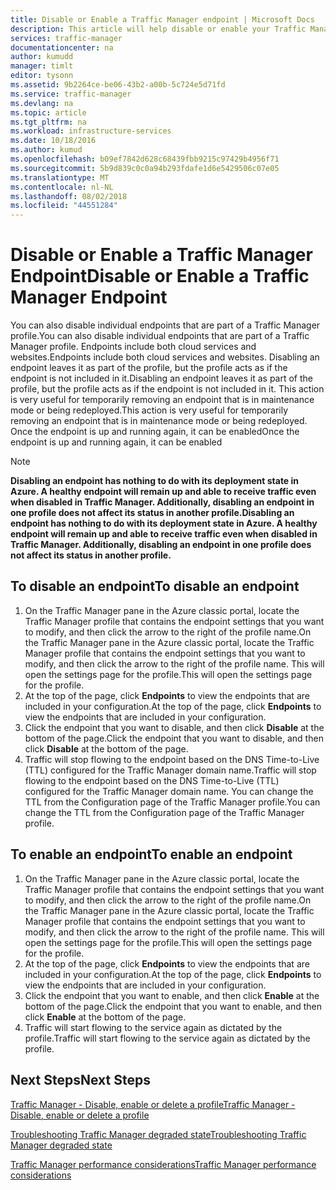 ```yaml
---
title: Disable or Enable a Traffic Manager endpoint | Microsoft Docs
description: This article will help disable or enable your Traffic Manager profile endpoints.
services: traffic-manager
documentationcenter: na
author: kumudd
manager: timlt
editor: tysonn
ms.assetid: 9b2264ce-be06-43b2-a00b-5c724e5d71fd
ms.service: traffic-manager
ms.devlang: na
ms.topic: article
ms.tgt_pltfrm: na
ms.workload: infrastructure-services
ms.date: 10/18/2016
ms.author: kumud
ms.openlocfilehash: b09ef7842d628c68439fbb9215c97429b4956f71
ms.sourcegitcommit: 5b9d839c0c0a94b293fdafe1d6e5429506c07e05
ms.translationtype: MT
ms.contentlocale: nl-NL
ms.lasthandoff: 08/02/2018
ms.locfileid: "44551284"
---
```

<!-- repub for nofollow -->

# <a name="disable-or-enable-a-traffic-manager-endpoint"></a><span data-ttu-id="19b31-103">Disable or Enable a Traffic Manager Endpoint</span><span class="sxs-lookup"><span data-stu-id="19b31-103">Disable or Enable a Traffic Manager Endpoint</span></span>
<span data-ttu-id="19b31-104">You can also disable individual endpoints that are part of a Traffic Manager profile.</span><span class="sxs-lookup"><span data-stu-id="19b31-104">You can also disable individual endpoints that are part of a Traffic Manager profile.</span></span> <span data-ttu-id="19b31-105">Endpoints include both cloud services and websites.</span><span class="sxs-lookup"><span data-stu-id="19b31-105">Endpoints include both cloud services and websites.</span></span> <span data-ttu-id="19b31-106">Disabling an endpoint leaves it as part of the profile, but the profile acts as if the endpoint is not included in it.</span><span class="sxs-lookup"><span data-stu-id="19b31-106">Disabling an endpoint leaves it as part of the profile, but the profile acts as if the endpoint is not included in it.</span></span> <span data-ttu-id="19b31-107">This action is very useful for temporarily removing an endpoint that is in maintenance mode or being redeployed.</span><span class="sxs-lookup"><span data-stu-id="19b31-107">This action is very useful for temporarily removing an endpoint that is in maintenance mode or being redeployed.</span></span> <span data-ttu-id="19b31-108">Once the endpoint is up and running again, it can be enabled</span><span class="sxs-lookup"><span data-stu-id="19b31-108">Once the endpoint is up and running again, it can be enabled</span></span>

> [!NOTE]
> <span data-ttu-id="19b31-109">**Disabling an endpoint has nothing to do with its deployment state in Azure. A healthy endpoint will remain up and able to receive traffic even when disabled in Traffic Manager. Additionally, disabling an endpoint in one profile does not affect its status in another profile.**</span><span class="sxs-lookup"><span data-stu-id="19b31-109">**Disabling an endpoint has nothing to do with its deployment state in Azure. A healthy endpoint will remain up and able to receive traffic even when disabled in Traffic Manager. Additionally, disabling an endpoint in one profile does not affect its status in another profile.**</span></span>
> 
> 

## <a name="to-disable-an-endpoint"></a><span data-ttu-id="19b31-110">To disable an endpoint</span><span class="sxs-lookup"><span data-stu-id="19b31-110">To disable an endpoint</span></span>
1. <span data-ttu-id="19b31-111">On the Traffic Manager pane in the Azure classic portal, locate the Traffic Manager profile that contains the endpoint settings that you want to modify, and then click the arrow to the right of the profile name.</span><span class="sxs-lookup"><span data-stu-id="19b31-111">On the Traffic Manager pane in the Azure classic portal, locate the Traffic Manager profile that contains the endpoint settings that you want to modify, and then click the arrow to the right of the profile name.</span></span> <span data-ttu-id="19b31-112">This will open the settings page for the profile.</span><span class="sxs-lookup"><span data-stu-id="19b31-112">This will open the settings page for the profile.</span></span>
2. <span data-ttu-id="19b31-113">At the top of the page, click **Endpoints** to view the endpoints that are included in your configuration.</span><span class="sxs-lookup"><span data-stu-id="19b31-113">At the top of the page, click **Endpoints** to view the endpoints that are included in your configuration.</span></span>
3. <span data-ttu-id="19b31-114">Click the endpoint that you want to disable, and then click **Disable** at the bottom of the page.</span><span class="sxs-lookup"><span data-stu-id="19b31-114">Click the endpoint that you want to disable, and then click **Disable** at the bottom of the page.</span></span>
4. <span data-ttu-id="19b31-115">Traffic will stop flowing to the endpoint based on the DNS Time-to-Live (TTL) configured for the Traffic Manager domain name.</span><span class="sxs-lookup"><span data-stu-id="19b31-115">Traffic will stop flowing to the endpoint based on the DNS Time-to-Live (TTL) configured for the Traffic Manager domain name.</span></span> <span data-ttu-id="19b31-116">You can change the TTL from the Configuration page of the Traffic Manager profile.</span><span class="sxs-lookup"><span data-stu-id="19b31-116">You can change the TTL from the Configuration page of the Traffic Manager profile.</span></span>

## <a name="to-enable-an-endpoint"></a><span data-ttu-id="19b31-117">To enable an endpoint</span><span class="sxs-lookup"><span data-stu-id="19b31-117">To enable an endpoint</span></span>
1. <span data-ttu-id="19b31-118">On the Traffic Manager pane in the Azure classic portal, locate the Traffic Manager profile that contains the endpoint settings that you want to modify, and then click the arrow to the right of the profile name.</span><span class="sxs-lookup"><span data-stu-id="19b31-118">On the Traffic Manager pane in the Azure classic portal, locate the Traffic Manager profile that contains the endpoint settings that you want to modify, and then click the arrow to the right of the profile name.</span></span> <span data-ttu-id="19b31-119">This will open the settings page for the profile.</span><span class="sxs-lookup"><span data-stu-id="19b31-119">This will open the settings page for the profile.</span></span>
2. <span data-ttu-id="19b31-120">At the top of the page, click **Endpoints** to view the endpoints that are included in your configuration.</span><span class="sxs-lookup"><span data-stu-id="19b31-120">At the top of the page, click **Endpoints** to view the endpoints that are included in your configuration.</span></span>
3. <span data-ttu-id="19b31-121">Click the endpoint that you want to enable, and then click **Enable** at the bottom of the page.</span><span class="sxs-lookup"><span data-stu-id="19b31-121">Click the endpoint that you want to enable, and then click **Enable** at the bottom of the page.</span></span>
4. <span data-ttu-id="19b31-122">Traffic will start flowing to the service again as dictated by the profile.</span><span class="sxs-lookup"><span data-stu-id="19b31-122">Traffic will start flowing to the service again as dictated by the profile.</span></span>

## <a name="next-steps"></a><span data-ttu-id="19b31-123">Next Steps</span><span class="sxs-lookup"><span data-stu-id="19b31-123">Next Steps</span></span>
[<span data-ttu-id="19b31-124">Traffic Manager - Disable, enable or delete a profile</span><span class="sxs-lookup"><span data-stu-id="19b31-124">Traffic Manager - Disable, enable or delete a profile</span></span>](disable-enable-or-delete-a-profile.md)

[<span data-ttu-id="19b31-125">Troubleshooting Traffic Manager degraded state</span><span class="sxs-lookup"><span data-stu-id="19b31-125">Troubleshooting Traffic Manager degraded state</span></span>](traffic-manager-troubleshooting-degraded.md)

[<span data-ttu-id="19b31-126">Traffic Manager performance considerations</span><span class="sxs-lookup"><span data-stu-id="19b31-126">Traffic Manager performance considerations</span></span>](traffic-manager-performance-considerations.md)

